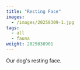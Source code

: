 ```yaml
---
title: "Resting Face"
images:
  - /images/20250309-1.jpg
tags:
  - all
  - fauna
weight: 2025030901
---
```


Our dog's resting face.
